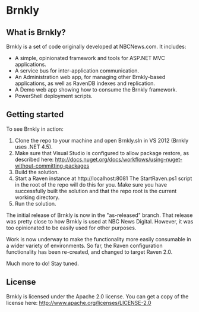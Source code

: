 Brnkly
==============

What is Brnkly?
--------------
Brnkly is a set of code originally developed at NBCNews.com.  It includes:
- A simple, opinionated framework and tools for ASP.NET MVC applications.
- A service bus for inter-application communication.
- An Administration web app, for managing other Brnkly-based applications, as well as RavenDB indexes and replication.
- A Demo web app showing how to consume the Brnkly framework.
- PowerShell deployment scripts.

Getting started
--------------

To see Brnkly in action:

1. Clone the repo to your machine and open Brnkly.sln in VS 2012 (Brnkly uses .NET 4.5).
2. Make sure that Visual Studio is configured to allow package restore, as described here: http://docs.nuget.org/docs/workflows/using-nuget-without-committing-packages
3. Build the solution.
4. Start a Raven instance at http://localhost:8081  The StartRaven.ps1 script in the root of the repo will do this for you.  Make sure you have successfully built the solution and that the repo root is the current working directory.
4. Run the solution.

The initial release of Brnkly is now in the "as-released" branch. That release was pretty close to how Brnkly is used at NBC News Digital.  However, it was too opinionated to be easily used for other purposes.  

Work is now underway to make the functionality more easily consumable in a wider variety of environments.  So far, the Raven configuration functionality has been re-created, and changed to target Raven 2.0.

Much more to do!  Stay tuned.


License
--------------
Brnkly is licensed under the Apache 2.0 license.  You can get a copy of the license here:
    http://www.apache.org/licenses/LICENSE-2.0

